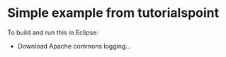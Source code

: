 # Simple example from tutorialspoint

To build and run this in Eclipse:
* Download Apache commons logging...
